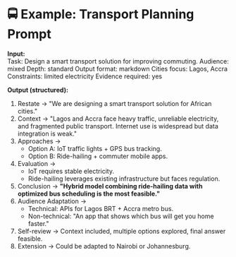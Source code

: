 # 🚍 Example: Transport Planning Prompt

**Input:**  
Task: Design a smart transport solution for improving commuting.
Audience: mixed
Depth: standard
Output format: markdown
Cities focus: Lagos, Accra
Constraints: limited electricity
Evidence required: yes


**Output (structured):**  
1. Restate → "We are designing a smart transport solution for African cities."  
2. Context → "Lagos and Accra face heavy traffic, unreliable electricity, and fragmented public transport. Internet use is widespread but data integration is weak."  
3. Approaches →  
   - Option A: IoT traffic lights + GPS bus tracking.  
   - Option B: Ride-hailing + commuter mobile apps.  
4. Evaluation →  
   - IoT requires stable electricity.  
   - Ride-hailing leverages existing infrastructure but faces regulation.  
5. Conclusion → **"Hybrid model combining ride-hailing data with optimized bus scheduling is the most feasible."**  
6. Audience Adaptation →  
   - Technical: APIs for Lagos BRT + Accra metro bus.  
   - Non-technical: "An app that shows which bus will get you home faster."  
7. Self-review → Context included, multiple options explored, final answer feasible.  
8. Extension → Could be adapted to Nairobi or Johannesburg.  
